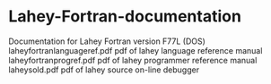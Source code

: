 Lahey-Fortran-documentation
===========================

Documentation for Lahey Fortran version F77L (DOS)
 laheyfortranlanguageref.pdf    pdf of lahey language reference manual
 laheyfortranprogref.pdf        pdf of lahey programmer reference manual
 laheysold.pdf                  pdf of lahey source on-line debugger 
